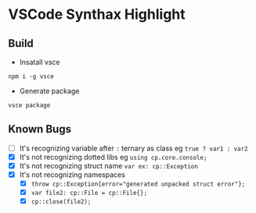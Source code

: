 # VSCode Synthax Highlight

## Build
- Insatall vsce
```
npm i -g vsce
```
- Generate package
```
vsce package
```

## Known Bugs
- [ ] It's recognizing variable after `:` ternary as class eg `true ? var1 : var2`
- [X] It's not recognizing dotted libs eg `using cp.core.console;`
- [X] It's not recognizing struct name `var ex: cp::Exception`
- [X] It's not recognizing namespaces
    - [X] `throw cp::Exception{error="generated unpacked struct error"};`
    - [X] `var file2: cp::File = cp::File{};`
    - [X] `cp::close(file2);`
